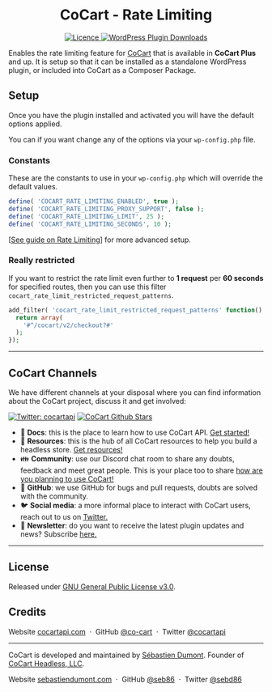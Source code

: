 <h1 align="center">CoCart - Rate Limiting</h1>

<p align="center">
	<a href="https://github.com/cocart-headless/cocart-rate-limiting/blob/master/LICENSE.md" target="_blank">
		<img src="https://img.shields.io/badge/license-GPL--3.0%2B-red.svg" alt="Licence">
	</a>
	<a href="https://wordpress.org/plugins/cocart-rate-limiting/">
		<img src="https://img.shields.io/wordpress/plugin/dt/cocart-rate-limiting.svg" alt="WordPress Plugin Downloads">
	</a>
</p>

Enables the rate limiting feature for [CoCart](https://cocartapi.com/?utm_medium=gh&utm_source=github&utm_campaign=readme&utm_content=cocart) that is available in **CoCart Plus** and up. It is setup so that it can be installed as a standalone WordPress plugin, or included into CoCart as a Composer Package.

## Setup

Once you have the plugin installed and activated you will have the default options applied.

You can if you want change any of the options via your `wp-config.php` file.

### Constants

These are the constants to use in your `wp-config.php` which will override the default values.

```php
define( 'COCART_RATE_LIMITING_ENABLED', true );
define( 'COCART_RATE_LIMITING_PROXY_SUPPORT', false );
define( 'COCART_RATE_LIMITING_LIMIT', 25 );
define( 'COCART_RATE_LIMITING_SECONDS', 10 );
```

[[See guide on Rate Limiting](https://github.com/co-cart/co-cart/blob/dev/docs/rate-limit-guide.md#proxy-standard-support)] for more advanced setup.

### Really restricted

If you want to restrict the rate limit even further to **1 request** per **60 seconds** for specified routes, then you can use this filter `cocart_rate_limit_restricted_request_patterns`.

```php
add_filter( 'cocart_rate_limit_restricted_request_patterns' function() {
  return array(
    '#^/cocart/v2/checkout?#'
  );
});
```

---

## CoCart Channels

We have different channels at your disposal where you can find information about the CoCart project, discuss it and get involved:

[![Twitter: cocartapi](https://img.shields.io/twitter/follow/cocartapi?style=social)](https://twitter.com/cocartapi) [![CoCart Github Stars](https://img.shields.io/github/stars/co-cart/co-cart?style=social)](https://github.com/co-cart/co-cart)

<ul>
  <li>📖 <strong>Docs</strong>: this is the place to learn how to use CoCart API. <a href="https://docs.cocart.xyz/#getting-started">Get started!</a></li>
  <li>🧰 <strong>Resources</strong>: this is the hub of all CoCart resources to help you build a headless store. <a href="https://cocart.dev/?utm_medium=repo&utm_source=github.com&utm_campaign=readme&utm_content=cocartratelimiting">Get resources!</a></li>
  <li>👪 <strong>Community</strong>: use our Discord chat room to share any doubts, feedback and meet great people. This is your place too to share <a href="https://cocartapi.com/community/?utm_medium=repo&utm_source=github.com&utm_campaign=readme&utm_content=cocartratelimiting">how are you planning to use CoCart!</a></li>
  <li>🐞 <strong>GitHub</strong>: we use GitHub for bugs and pull requests, doubts are solved with the community.</li>
  <li>🐦 <strong>Social media</strong>: a more informal place to interact with CoCart users, reach out to us on <a href="https://twitter.com/cocartapi">Twitter.</a></li>
  <li>💌 <strong>Newsletter</strong>: do you want to receive the latest plugin updates and news? Subscribe <a href="https://twitter.com/cocartapi">here.</a></li>
</ul>

---

## License

Released under [GNU General Public License v3.0](http://www.gnu.org/licenses/gpl-3.0.html).

## Credits

Website [cocartapi.com](https://cocartapi.com) &nbsp;&middot;&nbsp;
GitHub [@co-cart](https://github.com/co-cart) &nbsp;&middot;&nbsp;
Twitter [@cocartapi](https://twitter.com/cocartapi)

---

CoCart is developed and maintained by [Sébastien Dumont](https://github.com/seb86).
Founder of [CoCart Headless, LLC](https://github.com/cocart-headless).

Website [sebastiendumont.com](https://sebastiendumont.com) &nbsp;&middot;&nbsp;
GitHub [@seb86](https://github.com/seb86) &nbsp;&middot;&nbsp;
Twitter [@sebd86](https://twitter.com/sebd86)
